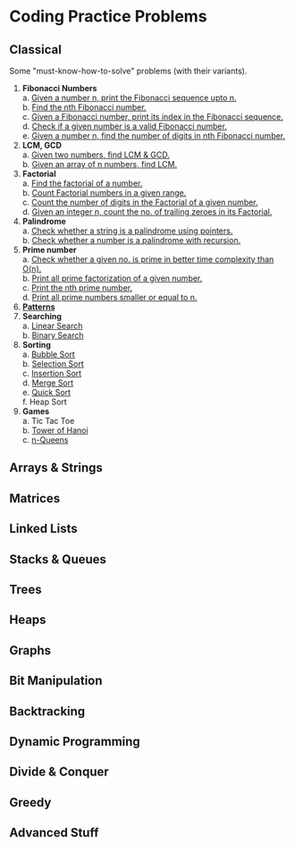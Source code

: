 # Coding Practice Problems
## Classical
Some "must-know-how-to-solve" problems (with their variants).
 1. **Fibonacci Numbers**  
  a. [Given a number n, print the Fibonacci sequence upto n.](../master/Classical/1A.cc)  
  b. [Find the nth Fibonacci number.](../master/Classical/1B.cc)  
  c. [Given a Fibonacci number, print its index in the Fibonacci sequence.](../master/Classical/1C.cc)  
  d. [Check if a given number is a valid Fibonacci number.](../master/Classical/1D.cc)  
  e. [Given a number n, find the number of digits in nth Fibonacci number.](../master/Classical/1E.cc)  
 2. **LCM, GCD**  
  a. [Given two numbers, find LCM & GCD.](../master/Classical/2A.cc)  
  b. [Given an array of n numbers, find LCM.](../master/Classical/2B.cc)
 3. **Factorial**  
  a. [Find the factorial of a number.](../master/Classical/3A.cc)  
  b. [Count Factorial numbers in a given range.](../master/Classical/3B.cc)  
  c. [Count the number of digits in the Factorial of a given number.](../master/Classical/3C.cc)  
  d. [Given an integer n, count the no. of trailing zeroes in its Factorial.](../master/Classical/3D.cc)  
 4. **Palindrome**  
  a. [Check whether a string is a palindrome using pointers.](../master/Classical/4A.cc)  
  b. [Check whether a number is a palindrome with recursion.](../master/Classical/4B.cc)  
 5. **Prime number**  
  a. [Check whether a given no. is prime in better time complexity than O(n).](../master/Classical/5A.cc)  
  b. [Print all prime factorization of a given number.](../master/Classical/5B.cc)  
  c. [Print the nth prime number.](../master/Classical/5C.cc)  
  d. [Print all prime numbers smaller or equal to n.](../master/Classical/5D.cc)  
 6. **[Patterns](../master/Assets/Patterns.png)**  
 7. **Searching**  
  a. [Linear Search](../master/Classical/7A.cc)  
  b. [Binary Search](../master/Classical/7B.cc)  
 8. **Sorting**  
  a. [Bubble Sort](../master/Classical/8A.cc)  
  b. [Selection Sort](../master/Classical/8B.cc)  
  c. [Insertion Sort](../master/Classical/8C.cc)  
  d. [Merge Sort](../master/Classical/8D.cc)  
  e. [Quick Sort](../master/Classical/8E.cc)  
  f. Heap Sort  
 9. **Games**  
  a. Tic Tac Toe  
  b. [Tower of Hanoi](../master/Classical/9B.cc)  
  c. [n-Queens](../master/Classical/9C.cc)  

## Arrays & Strings

## Matrices

## Linked Lists

## Stacks & Queues

## Trees

## Heaps

## Graphs

## Bit Manipulation

## Backtracking

## Dynamic Programming

## Divide & Conquer

## Greedy

## Advanced Stuff

